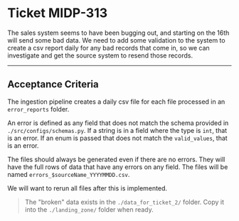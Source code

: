 # Ticket MIDP-313

The sales system seems to have been bugging out, and starting on the 16th will send some bad data. We need to add some validation to the system to create a csv report daily for any bad records that come in, so we can investigate and get the
source system to resend those records.

---

## Acceptance Criteria

The ingestion pipeline creates a daily csv file for each file processed in an `error_reports` folder.

An error is defined as any field that does not match the schema provided in `./src/configs/schemas.py`. If a string is in a field where the type is `int`, that is an error. If an enum is passed that does not match the `valid_values`, that
is an error.

The files should always be generated even if there are no errors. They will have the full rows of data that have any errors on any field. The files will be named `errors_$sourceName_YYYYMMDD.csv`.

We will want to rerun all files after this is implemented.

> The "broken" data exists in the `./data_for_ticket_2/` folder. Copy it into the `./landing_zone/` folder when ready.
